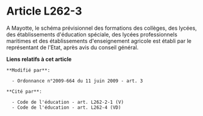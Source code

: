 # Article L262-3

A Mayotte, le schéma prévisionnel des formations des collèges, des lycées, des établissements d'éducation spéciale, des
lycées professionnels maritimes et des établissements d'enseignement agricole est établi par le représentant de l'Etat, après
avis du conseil général.

**Liens relatifs à cet article**

	**Modifié par**:

	  - Ordonnance n°2009-664 du 11 juin 2009 - art. 3

	**Cité par**:

	  - Code de l'éducation - art. L262-2-1 (V)
	  - Code de l'éducation - art. L262-4 (VD)
